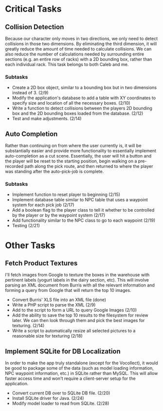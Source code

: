 # Critical Tasks #

## Collision Detection ##

Because our character only moves in two directions, we only need to detect collisions in those two dimensions. By eliminating the third dimension, it will greatly reduce the amount of time needed to calculate collisions. We can also reduce the number of calculations needed by surrounding entire sections (e.g. an entire row of racks) with a 2D bounding box, rather than each individual rack. This task belongs to both Caleb and me.

### Subtasks ###

  * Create a 2D box object, similar to a bounding box but in two dimensions instead of 3. (2/9)
  * Modify the application's database to add a table with XY coordinates to specify size and location of all the necessary boxes. (2/10)
  * Write a function to detect collisions between the players 2D bounding box and the 2D bounding boxes loaded from the database. (2/12)
  * Test and make adjustments. (2/14)



## Auto Completion ##
Rather than continuing on from where the user currently is, it will be substantially easier and provide more functionality to essentially implement auto-completion as a cut scene. Essentially, the user will hit a button and the player will be reset to the starting position, begin walking on a pre-recorded path along the pick route, and then returned to where the player was standing after the auto-pick-job is complete.

### Subtasks ###

  * Implement function to reset player to beginning (2/15)
  * Implement database table similar to NPC table that uses a waypoint system for each pick job (2/17)
  * Add a boolean flag to the player class to tell it whether to be controlled by the player or by the waypoint system (2/17)
  * Add functionality similar to the NPC class to go to each waypoint (2/19)
  * Testing (2/21)


# Other Tasks #

## Fetch Product Textures ##
I'll fetch images from Google to texture the boxes in the warehouse with pertinent labels (yogurt labels in the dairy section, etc). This will involve parsing an XML document from Burris with all the relevant information and forming a query from Google that will return the top 10 images.

  * Convert Burris' XLS file into an XML file (done)
  * Write a PHP script to parse the XML (2/9)
  * Add to the script to form a URL to query Google Images (2/10)
  * Add the ability to save the top 10 results to the filesystem for review later. We can then look through them and pick the best images for texturing. (2/14)
  * Write a script to automatically resize all selected pictures to a reasonable size for texturing (2/18)


## Implement SQLite for DB Localization ##
In order to make the app truly standalone (except for the Vocollect), it would be good to package some of the data (such as model loading information, NPC waypoint information, etc.) in SQLite rather than MySQL. This will allow faster access time and won't require a client-server setup for the application.

  * Convert current DB over to SQLite DB file. (2/20)
  * Install SQLite driver for Java. (2/24)
  * Modify model loader to read from SQLite. (2/28)